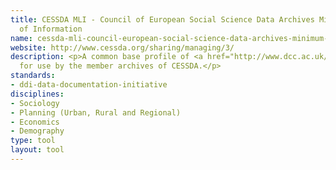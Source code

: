 ```yaml
---
title: CESSDA MLI - Council of European Social Science Data Archives Minimum Level
  of Information
name: cessda-mli-council-european-social-science-data-archives-minimum-level-inf
website: http://www.cessda.org/sharing/managing/3/
description: <p>A common base profile of <a href="http://www.dcc.ac.uk/resources/metadata-standards/ddi-data-documentation-initiative">DDI</a>
  for use by the member archives of CESSDA.</p>
standards:
- ddi-data-documentation-initiative
disciplines:
- Sociology
- Planning (Urban, Rural and Regional)
- Economics
- Demography
type: tool
layout: tool
---
```



